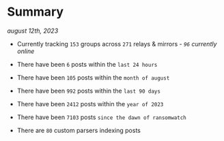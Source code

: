 
# Summary
_august 12th, 2023_

- Currently tracking `153` groups across `271` relays & mirrors - _`96` currently online_

- There have been `6` posts within the `last 24 hours`

- There have been `105` posts within the `month of august`

- There have been `992` posts within the `last 90 days`

- There have been `2412` posts within the `year of 2023`

- There have been `7103` posts `since the dawn of ransomwatch`

- There are `80` custom parsers indexing posts
